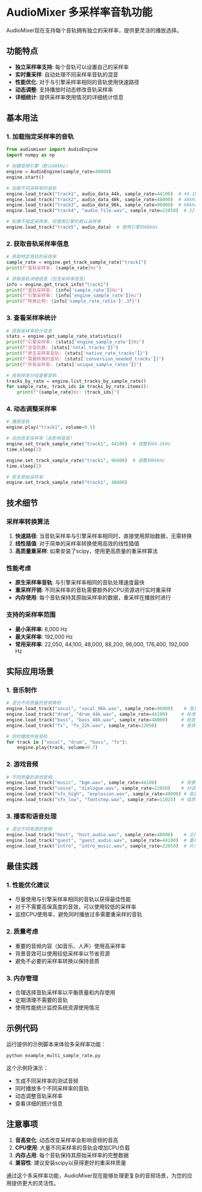 # AudioMixer 多采样率音轨功能

AudioMixer现在支持每个音轨拥有独立的采样率，提供更灵活的播放选择。

## 功能特点

- **独立采样率支持**: 每个音轨可以设置自己的采样率
- **实时重采样**: 自动处理不同采样率音轨的混音
- **性能优化**: 对于与引擎采样率相同的音轨使用快速路径
- **动态调整**: 支持播放时动态修改音轨采样率
- **详细统计**: 提供采样率使用情况的详细统计信息

## 基本用法

### 1. 加载指定采样率的音轨

```python
from audiomixer import AudioEngine
import numpy as np

# 创建音频引擎（默认48kHz）
engine = AudioEngine(sample_rate=48000)
engine.start()

# 加载不同采样率的音轨
engine.load_track("track1", audio_data_44k, sample_rate=44100)  # 44.1kHz音轨
engine.load_track("track2", audio_data_48k, sample_rate=48000)  # 48kHz音轨（原生）
engine.load_track("track3", audio_data_96k, sample_rate=96000)  # 96kHz音轨
engine.load_track("track4", "audio_file.wav", sample_rate=22050)  # 22.05kHz音轨

# 如果不指定采样率，将使用引擎的默认采样率
engine.load_track("track5", audio_data)  # 使用引擎的48kHz
```

### 2. 获取音轨采样率信息

```python
# 获取特定音轨的采样率
sample_rate = engine.get_track_sample_rate("track1")
print(f"音轨采样率: {sample_rate}Hz")

# 获取音轨详细信息（包含采样率信息）
info = engine.get_track_info("track1")
print(f"音轨采样率: {info['sample_rate']}Hz")
print(f"引擎采样率: {info['engine_sample_rate']}Hz")
print(f"转换比例: {info['sample_rate_ratio']:.3f}")
```

### 3. 查看采样率统计

```python
# 获取采样率统计信息
stats = engine.get_sample_rate_statistics()
print(f"引擎采样率: {stats['engine_sample_rate']}Hz")
print(f"总音轨数: {stats['total_tracks']}")
print(f"原生采样率音轨: {stats['native_rate_tracks']}")
print(f"需要转换的音轨: {stats['conversion_needed_tracks']}")
print(f"所有采样率: {stats['unique_sample_rates']}")

# 按采样率分组查看音轨
tracks_by_rate = engine.list_tracks_by_sample_rate()
for sample_rate, track_ids in tracks_by_rate.items():
    print(f"{sample_rate}Hz: {track_ids}")
```

### 4. 动态调整采样率

```python
# 播放音轨
engine.play("track1", volume=0.5)

# 动态改变采样率（会影响音高）
engine.set_track_sample_rate("track1", 44100)  # 调整到44.1kHz
time.sleep(2)

engine.set_track_sample_rate("track1", 96000)  # 调整到96kHz
time.sleep(2)

# 恢复原始采样率
engine.set_track_sample_rate("track1", 48000)
```

## 技术细节

### 采样率转换算法

1. **快速路径**: 当音轨采样率与引擎采样率相同时，直接使用原始数据，无需转换
2. **线性插值**: 对于简单的采样率转换使用高效的线性插值
3. **高质量重采样**: 如果安装了scipy，使用更高质量的重采样算法

### 性能考虑

- **原生采样率音轨**: 与引擎采样率相同的音轨处理速度最快
- **重采样开销**: 不同采样率的音轨需要额外的CPU资源进行实时重采样
- **内存使用**: 每个音轨保持其原始采样率的数据，重采样在播放时进行

### 支持的采样率范围

- **最小采样率**: 8,000 Hz
- **最大采样率**: 192,000 Hz
- **常用采样率**: 22,050, 44,100, 48,000, 88,200, 96,000, 176,400, 192,000 Hz

## 实际应用场景

### 1. 音乐制作

```python
# 混合不同质量的音频素材
engine.load_track("vocal", "vocal_96k.wav", sample_rate=96000)    # 高质量人声
engine.load_track("drum", "drum_44k.wav", sample_rate=44100)     # 标准鼓组
engine.load_track("bass", "bass_48k.wav", sample_rate=48000)     # 低音
engine.load_track("fx", "fx_22k.wav", sample_rate=22050)         # 音效

# 同时播放所有音轨
for track in ["vocal", "drum", "bass", "fx"]:
    engine.play(track, volume=0.7)
```

### 2. 游戏音频

```python
# 不同质量的游戏音频
engine.load_track("music", "bgm.wav", sample_rate=44100)         # 背景音乐
engine.load_track("voice", "dialogue.wav", sample_rate=22050)    # 对话音频
engine.load_track("sfx_high", "explosion.wav", sample_rate=48000) # 高质量音效
engine.load_track("sfx_low", "footstep.wav", sample_rate=11025)  # 低质量音效
```

### 3. 播客和语音处理

```python
# 混合不同来源的音频
engine.load_track("host", "host_audio.wav", sample_rate=48000)    # 主持人音频
engine.load_track("guest", "guest_audio.wav", sample_rate=44100)  # 嘉宾音频
engine.load_track("intro", "intro_music.wav", sample_rate=22050)  # 片头音乐
```

## 最佳实践

### 1. 性能优化建议

- 尽量使用与引擎采样率相同的音轨以获得最佳性能
- 对于不需要高保真度的音效，可以使用较低的采样率
- 监控CPU使用率，避免同时播放过多需要重采样的音轨

### 2. 质量考虑

- 重要的音频内容（如音乐、人声）使用高采样率
- 背景音效可以使用较低采样率以节省资源
- 避免不必要的采样率转换以保持音质

### 3. 内存管理

- 合理选择音轨采样率以平衡质量和内存使用
- 定期清理不需要的音轨
- 使用性能统计监控系统资源使用情况

## 示例代码

运行提供的示例脚本来体验多采样率功能：

```bash
python example_multi_sample_rate.py
```

这个示例将演示：
- 生成不同采样率的测试音频
- 同时播放多个不同采样率的音轨
- 动态调整音轨采样率
- 查看详细的统计信息

## 注意事项

1. **音高变化**: 动态改变采样率会影响音频的音高
2. **CPU使用**: 大量不同采样率的音轨会增加CPU负载
3. **内存占用**: 每个音轨保持其原始采样率的完整数据
4. **兼容性**: 建议安装scipy以获得更好的重采样质量

通过这个多采样率功能，AudioMixer现在能够处理更复杂的音频场景，为您的应用提供更大的灵活性。 